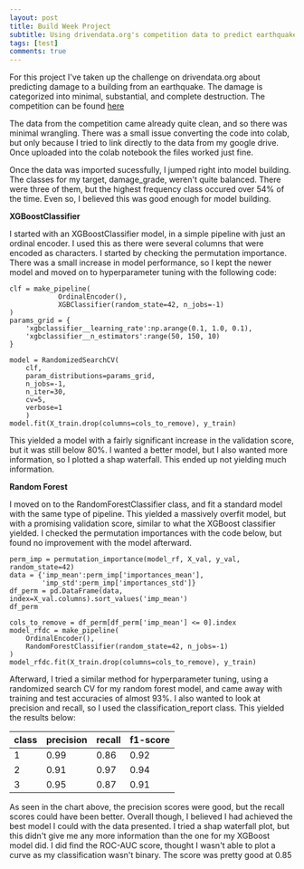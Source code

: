 ```yaml
---
layout: post
title: Build Week Project
subtitle: Using drivendata.org's competition data to predict earthquake damage
tags: [test]
comments: true
---
```


For this project I've taken up the challenge on drivendata.org about predicting damage to a building from an earthquake. The damage is categorized into minimal, substantial, and complete destruction. The competition can be found [here](https://www.drivendata.org/competitions/57/nepal-earthquake/page/136/)

The data from the competition came already quite clean, and so there was minimal wrangling. There was a small issue converting the code into colab, but only because I tried to link directly to the data from my google drive. Once uploaded into the colab notebook the files worked just fine.

Once the data was imported sucessfully, I jumped right into model building. The classes for my target, damage_grade, weren't quite balanced. There were three of them, but the highest frequency class occured over 54% of the time. Even so, I believed this was good enough for model building.

**XGBoostClassifier**

I started with an XGBoostClassifier model, in a simple pipeline with just an ordinal encoder. I used this as there were several columns that were encoded as characters. I started by checking the permutation importance. There was a small increase in model performance, so I kept the newer model and moved on to hyperparameter tuning with the following code:
~~~
clf = make_pipeline(
            OrdinalEncoder(),
            XGBClassifier(random_state=42, n_jobs=-1)
)
params_grid = {
    'xgbclassifier__learning_rate':np.arange(0.1, 1.0, 0.1),
    'xgbclassifier__n_estimators':range(50, 150, 10)
}

model = RandomizedSearchCV(
    clf, 
    param_distributions=params_grid,
    n_jobs=-1,
    n_iter=30,
    cv=5,
    verbose=1
    )
model.fit(X_train.drop(columns=cols_to_remove), y_train)
~~~
This yielded a model with a fairly significant increase in the validation score, but it was still below 80%. I wanted a better model, but I also wanted more information, so I plotted a shap waterfall. This ended up not yielding much information.

**Random Forest**

I moved on to the RandomForestClassifier class, and fit a standard model with the same type of pipeline. This yielded a massively overfit model, but with a promising validation score, similar to what the XGBoost classifier yielded. I checked the permutation importances with the code below, but found no improvement with the model afterward.
~~~
perm_imp = permutation_importance(model_rf, X_val, y_val, random_state=42)
data = {'imp_mean':perm_imp['importances_mean'],
        'imp_std':perm_imp['importances_std']}
df_perm = pd.DataFrame(data, index=X_val.columns).sort_values('imp_mean')
df_perm

cols_to_remove = df_perm[df_perm['imp_mean'] <= 0].index
model_rfdc = make_pipeline(
    OrdinalEncoder(),
    RandomForestClassifier(random_state=42, n_jobs=-1)
)
model_rfdc.fit(X_train.drop(columns=cols_to_remove), y_train)
~~~

Afterward, I tried a similar method for hyperparameter tuning, using a randomized search CV for my random forest model, and came away with training and test accuracies of almost 93%. I also wanted to look at precision and recall, so I used the classification_report class. This yielded the results below:

| class | precision | recall | f1-score |
| :------ |:--- | :--- | :--- |
| 1 | 0.99 | 0.86 | 0.92 |
| 2 | 0.91 | 0.97 | 0.94 |
| 3 | 0.95 | 0.87 | 0.91 |

As seen in the chart above, the precision scores were good, but the recall scores could have been better. Overall though, I believed I had achieved the best model I could with the data presented. I tried a shap waterfall plot, but this didn't give me any more information than the one for my XGBoost model did. I did find the ROC-AUC score, thought I wasn't able to plot a curve as my classification wasn't binary. The score was pretty good at 0.85
